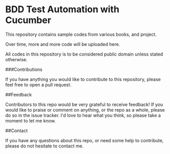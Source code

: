 BDD Test Automation with Cucumber
=======

This repository contains sample codes from various books, and project.

Over time, more and more code will be uploaded here.

All codes in this repository is to be considered public domain unless stated otherwise.  

###Contributions

If you have anything you would like to contribute to this repository, please feel free to open a pull request.

##Feedback

Contributors to this repo would be very grateful to receive feedback! If you would like to praise or comment on anything, or the repo as a whole, please do so in the issue tracker. I'd love to hear what you think, so please take a moment to let me know.


##Contact

If you have any questions about this repo, or need some help to contribute, please do not hesitate to contact me.
